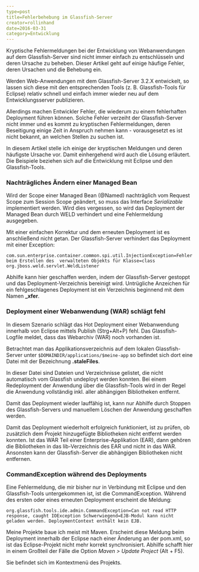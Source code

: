 ```yaml
--- 
type=post 
title=Fehlerbehebung im Glassfish-Server 
creator=rollinhand
date=2016-03-31 
category=Entwicklung  
--- 
```

Kryptische Fehlermeldungen bei der Entwicklung von Webanwendungen auf dem Glassfish-Server
sind nicht immer einfach zu entschlüsseln und deren Ursache zu beheben. Dieser
Artikel geht auf einige häufige Fehler, deren Ursachen und die Behebung ein.

<!--more--> 

Werden Web-Anwendungen mit dem Glassfish-Server 3.2.X entwickelt, so
lassen sich diese mit den entsprechenden Tools (z. B. Glassfish-Tools für
Eclipse) relativ schnell und einfach immer wieder neu auf dem Entwicklungsserver
publizieren.

Allerdings machen Entwickler Fehler, die wiederum zu einem fehlerhaften
Deployment führen können. Solche Fehler verzeiht der Glassfish-Server nicht
immer und es kommt zu kryptischen Fehlermeldungen, deren Beseitigung einige Zeit
in Anspruch nehmen kann - vorausgesetzt es ist nicht bekannt, an welchen Stellen
zu suchen ist.

In diesem Artikel stelle ich einige der kryptischen Meldungen und deren häufigste Ursache 
vor. Damit einhergehend wird auch die Lösung erläutert. Die Beispiele beziehen sich auf 
die Entwicklung mit Eclipse und den Glassfish-Tools.

### Nachträgliches Ändern einer Managed Bean
Wird der Scope einer Managed Bean (@Named) nachträglich vom Request Scope 
zum Session Scope geändert, so muss das Interface _Serializable_ implementiert werden. 
Wird dies vergessen, so wird das Deployment der Managed Bean durch WELD verhindert und 
eine Fehlermeldung ausgegeben.

Mit einer einfachen Korrektur und dem erneuten Deployment ist es anschließend nicht getan. 
Der Glassfish-Server verhindert das Deployment mit einer Exception:

``
com.sun.enterprise.container.common.spi.util.InjectionException=Fehler beim Erstellen des 
verwalteten Objekts für Klasse=class org.jboss.weld.servlet.WeldListener
``

Abhilfe kann hier geschaffen werden, indem der Glassfish-Server gestoppt und das 
Deployment-Verzeichnis bereinigt wird. Untrügliche Anzeichen für ein fehlgeschlagenes 
Deployment ist ein Verzeichnis beginnend mit dem Namen **_xfer**.

### Deployment einer Webanwendung (WAR) schlägt fehl
In diesem Szenario schlägt das Hot Deployment einer Webanwendung innerhalb von Eclipse 
mittels Publish (Strg+Alt+P) fehl. Das Glassfish-Logfile meldet, dass das Webarchiv (WAR) 
noch vorhanden ist.

Betrachtet man das Applikationsverzeichnis auf dem lokalen Glassfish-Server unter 
`$DOMAINDIR/applications/$meine-app` so befindet sich dort eine Datei mit der Bezeichnung 
**.staleFiles**.

In dieser Datei sind Dateien und Verzeichnisse gelistet, die nicht automatisch vom 
Glassfish undeployt werden konnten. Bei einem Redeployment der Anwendung über die 
Glassfish-Tools wird in der Regel die Anwendung vollständig inkl. aller abhängigen 
Bibliotheken entfernt.

Damit das Deployment wieder lauffähig ist, kann nur Abhilfe durch Stoppen des 
Glassfish-Servers und manuellem Löschen der Anwendung geschaffen werden.

Damit das Deployment wiederholt erfolgreich funktioniert, ist zu prüfen, ob zusätzlich 
dem Projekt hinzugefügte Bibliotheken nicht entfernt werden konnten. Ist das WAR Teil einer 
Enterprise-Applikation (EAR), dann gehören die Bibliotheken in das lib-Verzeichnis des EAR 
und nicht in das WAR. Ansonsten kann der Glassfish-Server die abhängigen Bibliotheken 
nicht entfernen.

### CommandException während des Deployments
Eine Fehlermeldung, die mir bisher nur in Verbindung mit Eclipse und den Glassfish-Tools 
untergekommen ist, ist die CommandException. Während des ersten oder eines erneuten 
Deployment erscheint die Meldung:

``
org.glassfish.tools.ide.admin.CommandException=Can not read
  HTTP response, caught IOException Schwerwiegend=EJB-Modul kann nicht geladen
  werden. DeploymentContext enthält kein EJB.
``
  
Meine Projekte baue ich meist mit Maven. Erscheint diese Meldung beim Deployment 
innerhalb der Eclipse nach einer Änderung an der pom.xml, so ist das Eclipse-Projekt 
nicht mehr korrekt synchronisiert. Abhilfe schafft hier in einem Großteil der Fälle 
die Option _Maven &gt; Update Project_ (Alt + F5). 

Sie befindet sich im Kontextmenü des Projekts.
